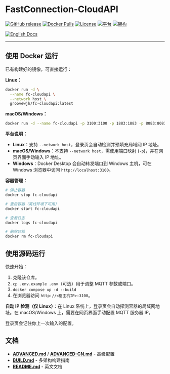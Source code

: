 # FastConnection-CloudAPI

[![GitHub release](https://img.shields.io/github/v/release/groovewjh/FastConnection-CloudAPI?style=flat-square)](https://github.com/groovewjh/FastConnection-CloudAPI/releases)
[![Docker Pulls](https://img.shields.io/docker/pulls/groovewjh/fc-cloudapi?style=flat-square)](https://hub.docker.com/r/groovewjh/fc-cloudapi)
[![License](https://img.shields.io/github/license/groovewjh/FastConnection-CloudAPI?style=flat-square)](LICENSE)
[![平台](https://img.shields.io/badge/平台-Linux%20%7C%20macOS%20%7C%20Windows-blue?style=flat-square)](https://github.com/groovewjh/FastConnection-CloudAPI)
[![架构](https://img.shields.io/badge/架构-amd64%20%7C%20arm64-green?style=flat-square)](https://github.com/groovewjh/FastConnection-CloudAPI)

[![English Docs](https://img.shields.io/badge/docs-English-blue?style=flat-square)](../README.md)

---

## 使用 Docker 运行

已有构建好的镜像，可直接运行：

**Linux：**

```bash
docker run -d \
  --name fc-cloudapi \
  --network host \
  groovewjh/fc-cloudapi:latest
```

**macOS/Windows：**

```bash
docker run -d --name fc-cloudapi -p 3100:3100 -p 1883:1883 -p 8083:8083 -p 8084:8084 -p 8883:8883 -p 18083:18083 groovewjh/fc-cloudapi:latest
```

**平台说明：**

- **Linux**：支持 `--network host`，登录页会自动检测并预填充局域网 IP 地址。
- **macOS/Windows**：不支持 `--network host`，需使用端口映射 (`-p`)，并在网页界面手动输入 IP 地址。
- **Windows**：Docker Desktop 会自动转发端口到 Windows 主机，可在 Windows 浏览器中访问 `http://localhost:3100`。

**容器管理：**

```bash
# 停止容器
docker stop fc-cloudapi

# 重启容器（离线环境下可用）
docker start fc-cloudapi

# 查看日志
docker logs fc-cloudapi

# 删除容器
docker rm fc-cloudapi
```

## 使用源码运行

快速开始：

1. 克隆该仓库。
2. `cp .env.example .env`（可选）用于调整 MQTT 参数或端口。
3. `docker compose up -d --build`
4. 在浏览器访问 `http://<宿主机IP>:3100`。

**自动 IP 检测（仅 Linux）**：在 Linux 系统上，登录页会自动探测容器的局域网地址。在 macOS/Windows 上，需要在网页界面手动配置 MQTT 服务器 IP。

登录页会记住你上一次输入的配置。

## 文档

- **[ADVANCED.md](ADVANCED.md)** / **[ADVANCED-CN.md](ADVANCED-CN.md)** - 高级配置
- **[BUILD.md](BUILD.md)** - 多架构构建指南
- **[README.md](../README.md)** - 英文文档
